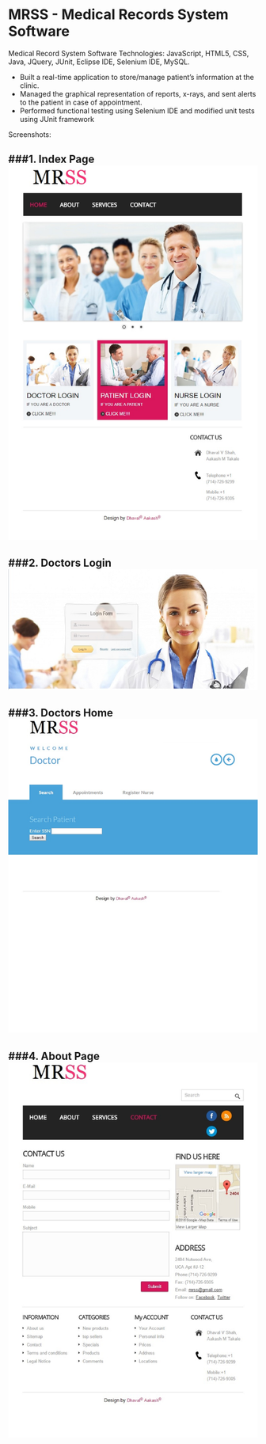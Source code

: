 # MRSS - Medical Records System Software
Medical Record System Software 
Technologies: JavaScript, HTML5, CSS, Java, JQuery, JUnit, Eclipse IDE, Selenium IDE, MySQL. 
- Built a real-time application to store/manage patient’s information at the clinic. 
- Managed the graphical representation of reports, x-rays, and sent alerts to the patient in case of appointment. 
- Performed functional testing using Selenium IDE and modified unit tests using JUnit framework

Screenshots:

###1. Index Page
![Home Page](https://github.com/Dhavl/MRSS/blob/master/1.jpg)
---
###2. Doctors Login
![Home Page](https://github.com/Dhavl/MRSS/blob/master/3.jpg)
---
###3. Doctors Home
![Home Page](https://github.com/Dhavl/MRSS/blob/master/4.jpg)
---
###4. About Page
![Home Page](https://github.com/Dhavl/MRSS/blob/master/2.jpg)
---
